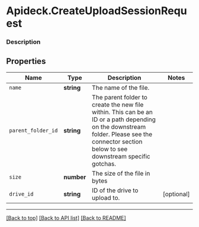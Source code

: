 # Apideck.CreateUploadSessionRequest

### Description

## Properties
Name | Type | Description | Notes
------------ | ------------- | ------------- | -------------
`name` | **string** | The name of the file. | 
`parent_folder_id` | **string** | The parent folder to create the new file within. This can be an ID or a path depending on the downstream folder. Please see the connector section below to see downstream specific gotchas. | 
`size` | **number** | The size of the file in bytes | 
`drive_id` | **string** | ID of the drive to upload to. | [optional] 





---

[[Back to top]](#) [[Back to API list]](../../../../README.md#documentation-for-api-endpoints) [[Back to README]](../../../../README.md)


